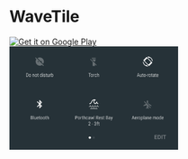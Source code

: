 # WaveTile

<a href='https://play.google.com/store/apps/details?id=io.daio.wavetile&utm_source=global_co&utm_medium=prtnr&utm_content=Mar2515&utm_campaign=PartBadge&pcampaignid=MKT-Other-global-all-co-prtnr-py-PartBadge-Mar2515-1'>
<img width=200 alt='Get it on Google Play' src='https://play.google.com/intl/en_us/badges/images/generic/en_badge_web_generic.png'/></a>
<br>
<img width=300 src='https://raw.githubusercontent.com/Daio-io/WaveTile/master/Screens/tile.png'/>
